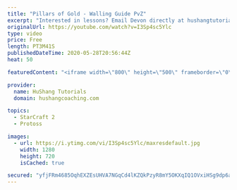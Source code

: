 ```yaml
---
title: "Pillars of Gold - Walling Guide PvZ"
excerpt: "Interested in lessons? Email Devon directly at hushangtutorials@outlook.com ------------------------------------------------------------------------------------------------------- Want to support HuShang Tutorials directly? Patreon is a website where you can contribute a monthly donation that will help"
originalUrl: https://youtube.com/watch?v=I3Sp4sc5Ylc
type: video
price: Free
length: PT3M41S
publishedDateTime: 2020-05-28T20:56:44Z
heat: 50

featuredContent: "<iframe width=\"800\" height=\"500\" frameborder=\"0\" src=\"https://www.youtube.com/embed/I3Sp4sc5Ylc\" allow=\"accelerometer; autoplay; encrypted-media; gyroscope; picture-in-picture\" allowfullscreen></iframe>"

provider:
  name: HuShang Tutorials
  domain: hushangcoaching.com

topics:
  - StarCraft 2
  - Protoss

images:
  - url: https://i.ytimg.com/vi/I3Sp4sc5Ylc/maxresdefault.jpg
    width: 1280
    height: 720
    isCached: true

secured: "yfjFRm4685OqhEXZEsUHVA7NGqCd4lKZQkPzyR8mY5OKXqIQ1OVxiHSg9dp6akABfQuib8QTiBmPFPrmFEcQNxygho01R3imDHDjIf2O0/SFnbMjo8ugEINTrIF+1EcBSaS2lf4z5HGpXEWcaCzE5xiW7xOBYuW0bWvtYfLU1MDtIJKlGwvRUl6j/1W2NmJdV9EYKU8eEjxDUxQ4/Qj/dRLlV17X38ML9GektXeoLXEugSCSd3/VS64RAgOXrVWQLhyO0Cb392ChfZmu/vn3T51xO53SrQ2tCgLyFqyYG1bZagFV/bR0MZqjHAq2MerxbPHFrYgxEQBAzm0nv+GzDtCcy6264XYy1/kmYBX+H4kNnheF/M2upDK6lPfqqkYsOBrJzBnzge6gAoTuFCUl89BmEH0Xok+Z2BMqF0GSnvg=;otKAJKAHsBRLiT2TW7/mMQ=="
---
```


